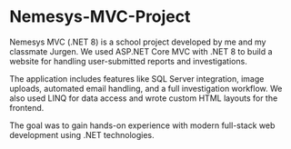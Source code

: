 # Nemesys-MVC-Project

Nemesys MVC (.NET 8) is a school project developed by me and my classmate Jurgen. We used ASP.NET Core MVC with .NET 8 to build a website for handling user-submitted reports and investigations.

The application includes features like SQL Server integration, image uploads, automated email handling, and a full investigation workflow. We also used LINQ for data access and wrote custom HTML layouts for the frontend.

The goal was to gain hands-on experience with modern full-stack web development using .NET technologies.
